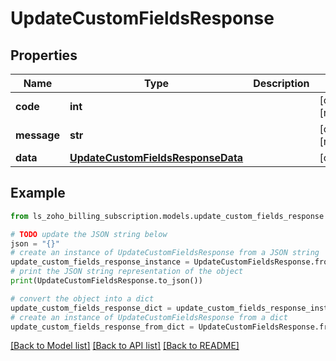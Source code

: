 # UpdateCustomFieldsResponse


## Properties

Name | Type | Description | Notes
------------ | ------------- | ------------- | -------------
**code** | **int** |  | [optional] [readonly] 
**message** | **str** |  | [optional] [readonly] 
**data** | [**UpdateCustomFieldsResponseData**](UpdateCustomFieldsResponseData.md) |  | [optional] 

## Example

```python
from ls_zoho_billing_subscription.models.update_custom_fields_response import UpdateCustomFieldsResponse

# TODO update the JSON string below
json = "{}"
# create an instance of UpdateCustomFieldsResponse from a JSON string
update_custom_fields_response_instance = UpdateCustomFieldsResponse.from_json(json)
# print the JSON string representation of the object
print(UpdateCustomFieldsResponse.to_json())

# convert the object into a dict
update_custom_fields_response_dict = update_custom_fields_response_instance.to_dict()
# create an instance of UpdateCustomFieldsResponse from a dict
update_custom_fields_response_from_dict = UpdateCustomFieldsResponse.from_dict(update_custom_fields_response_dict)
```
[[Back to Model list]](../README.md#documentation-for-models) [[Back to API list]](../README.md#documentation-for-api-endpoints) [[Back to README]](../README.md)



